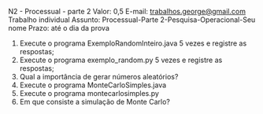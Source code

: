 N2 - Processual - parte 2
Valor: 0,5
E-mail: trabalhos.george@gmail.com
Trabalho individual
Assunto: Processual-Parte 2-Pesquisa-Operacional-Seu nome
Prazo: até o dia da prova

1) Execute o programa ExemploRandomInteiro.java 5 vezes e registre as respostas;
2) Execute o programa exemplo_random.py 5 vezes e registre as respostas;
3) Qual a importância de gerar números aleatórios?
4) Execute o programa MonteCarloSimples.java
5) Execute o programa montecarlosimples.py
6) Em que consiste a simulação de Monte Carlo?

